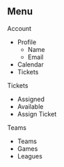## Menu

Account
- Profile
    - Name
    - Email
- Calendar
- Tickets

Tickets
- Assigned
- Available
- Assign Ticket

Teams
- Teams
- Games
- Leagues
